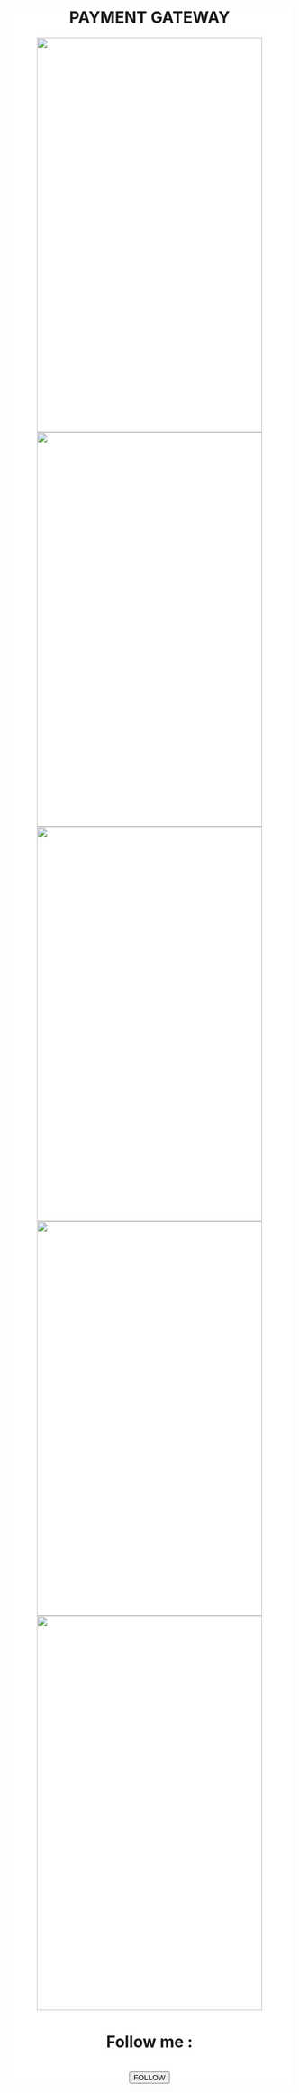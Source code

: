 <div style="background: white;">
<div>
<h1 align="center">PAYMENT GATEWAY</h1>
</div>
<div align="center">
<img src="http://www.sanzstore.org/gambar/1.jpeg" height="700" width="400"><br>
<img src="http://www.sanzstore.org/gambar/2.jpeg" height="700" width="400"><br>
<img src="http://www.sanzstore.org/gambar/3.jpeg" height="700" width="400"><br>
<img src="http://www.sanzstore.org/gambar/4.jpeg" height="700" width="400"><br>
<img src="http://www.sanzstore.org/gambar/5.jpeg" height="700" width="400"><br>
</div>
<div align="center">
<h1 align="center">Follow me : </h1><br>
<form action="htps://github.com/sanzking" method="post">
<button type"submit">FOLLOW</button>
</form>
</div>

